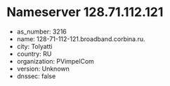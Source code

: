 # Nameserver 128.71.112.121

* as_number: 3216
* name: 128-71-112-121.broadband.corbina.ru.
* city: Tolyatti
* country: RU
* organization: PVimpelCom
* version: Unknown
* dnssec: false
